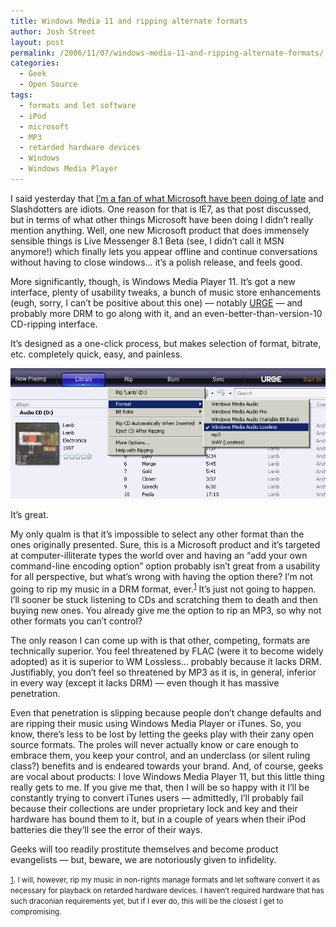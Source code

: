 ```yaml
---
title: Windows Media 11 and ripping alternate formats
author: Josh Street
layout: post
permalink: /2006/11/07/windows-media-11-and-ripping-alternate-formats/
categories:
  - Geek
  - Open Source
tags:
  - formats and let software
  - iPod
  - microsoft
  - MP3
  - retarded hardware devices
  - Windows
  - Windows Media Player
---
```

I said yesterday that [I&#8217;m a fan of what Microsoft have been doing of late][1] and Slashdotters are idiots. One reason for that is IE7, as that post discussed, but in terms of what other things Microsoft have been doing I didn&#8217;t really mention anything. Well, one new Microsoft product that does immensely sensible things is Live Messenger 8.1 Beta (see, I didn&#8217;t call it MSN anymore!) which finally lets you appear offline and continue conversations without having to close windows&#8230; it&#8217;s a polish release, and feels good.

More significantly, though, is Windows Media Player 11. It&#8217;s got a new interface, plenty of usability tweaks, a bunch of music store enhancements (eugh, sorry, I can&#8217;t be positive about this one) &#8212; notably [URGE][2] &#8212; and probably more DRM to go along with it, and an even-better-than-version-10 CD-ripping interface.

It&#8217;s designed as a one-click process, but makes selection of format, bitrate, etc. completely quick, easy, and painless.

![Screenshot: Windows Media Player rip dropdown format options][3]

It&#8217;s great.

My only qualm is that it&#8217;s impossible to select any other format than the ones originally presented. Sure, this is a Microsoft product and it&#8217;s targeted at computer-illiterate types the world over and having an &#8220;add your own command-line encoding option&#8221; option probably isn&#8217;t great from a usability for all perspective, but what&#8217;s wrong with having the option there? I&#8217;m not going to rip my music in a DRM format, ever.<sup><a href="#wm11-rip-fn1" name="#wm11-rip-base1">1</a></sup> It&#8217;s just not going to happen. I&#8217;ll sooner be stuck listening to CDs and scratching them to death and then buying new ones. You already give me the option to rip an MP3, so why not other formats you can&#8217;t control?

The only reason I can come up with is that other, competing, formats are technically superior. You feel threatened by FLAC (were it to become widely adopted) as it is superior to WM Lossless&#8230; probably because it lacks DRM. Justifiably, you don&#8217;t feel so threatened by MP3 as it is, in general, inferior in every way (except it lacks DRM) &#8212; even though it has massive penetration.

Even that penetration is slipping because people don&#8217;t change defaults and are ripping their music using Windows Media Player or iTunes. So, you know, there&#8217;s less to be lost by letting the geeks play with their zany open source formats. The proles will never actually know or care enough to embrace them, you keep your control, and an underclass (or silent ruling class?) benefits and is endeared towards your brand. And, of course, geeks are vocal about products: I love Windows Media Player 11, but this little thing really gets to me. If you give me that, then I will be so happy with it I&#8217;ll be constantly trying to convert iTunes users &#8212; admittedly, I&#8217;ll probably fail because their collections are under proprietary lock and key and their hardware has bound them to it, but in a couple of years when their iPod batteries die they&#8217;ll see the error of their ways.

Geeks will too readily prostitute themselves and become product evangelists &#8212; but, beware, we are notoriously given to infidelity.

<small><a href="#wm11-rip-base1">1</a>. I will, however, rip my music in non-rights manage formats and let software convert it as necessary for playback on retarded hardware devices. I haven&#8217;t required hardware that has such draconian requirements yet, but if I ever do, this will be the closest I get to compromising.</small>

 [1]: /blog/2006/11/06/ie7-versus-slashdotters
 [2]: http://www.urge.com/
 [3]: /blog/wp-content/2006/11/wm11-rip.png